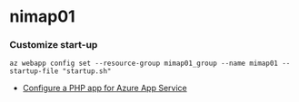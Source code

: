 # nimap01

### Customize start-up

```shell
az webapp config set --resource-group mimap01_group --name mimap01 --startup-file "startup.sh"
```

- [Configure a PHP app for Azure App Service](https://learn.microsoft.com/en-us/azure/app-service/configure-language-php?pivots=platform-linux)
